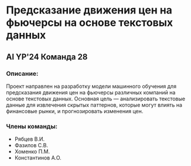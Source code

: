 # Предсказание движения цен на фьючерсы на основе текстовых данных

## AI YP'24 Команда 28

### Описание:
Проект направлен на разработку модели машинного обучения для предсказания движения цен на фьючерсы различных компаний на основе текстовых данных. Основная цель — анализировать текстовые данные для извлечения скрытых паттернов, которые могут влиять на финансовые рынки, и прогнозировать изменения цен.  

### Члены команды:
- Рябцев В.И.
- Фазилов С.В.
- Хоменко П.М.
- Константинов А.О.

